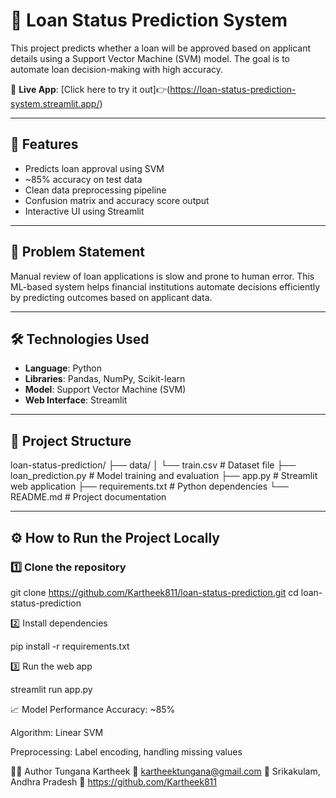 # 🧠 Loan Status Prediction System

This project predicts whether a loan will be approved based on applicant details using a Support Vector Machine (SVM) model. The goal is to automate loan decision-making with high accuracy.

🔗 **Live App**: [Click here to try it out]👉(https://loan-status-prediction-system.streamlit.app/)

---

## 🚀 Features

- Predicts loan approval using SVM
- ~85% accuracy on test data
- Clean data preprocessing pipeline
- Confusion matrix and accuracy score output
- Interactive UI using Streamlit

---

## 📌 Problem Statement

Manual review of loan applications is slow and prone to human error. This ML-based system helps financial institutions automate decisions efficiently by predicting outcomes based on applicant data.

---

## 🛠️ Technologies Used

- **Language**: Python  
- **Libraries**: Pandas, NumPy, Scikit-learn  
- **Model**: Support Vector Machine (SVM)  
- **Web Interface**: Streamlit

---

## 📁 Project Structure

loan-status-prediction/
├── data/
│ └── train.csv # Dataset file
├── loan_prediction.py # Model training and evaluation
├── app.py # Streamlit web application
├── requirements.txt # Python dependencies
└── README.md # Project documentation

---

## ⚙️ How to Run the Project Locally

### 1️⃣ Clone the repository

git clone https://github.com/Kartheek811/loan-status-prediction.git
cd loan-status-prediction

2️⃣ Install dependencies

pip install -r requirements.txt

3️⃣ Run the web app

streamlit run app.py

📈 Model Performance
Accuracy: ~85%

Algorithm: Linear SVM

Preprocessing: Label encoding, handling missing values

👨‍💻 Author
Tungana Kartheek
📧 kartheektungana@gmail.com
📍 Srikakulam, Andhra Pradesh
🔗 https://github.com/Kartheek811
